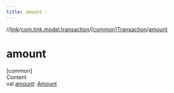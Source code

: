 ```yaml
---
title: amount -
---
```

//[link](../../index.md)/[com.tink.model.transaction](../index.md)/[[common]Transaction](index.md)/[amount](amount.md)



# amount  
[common]  
Content  
val [amount](amount.md): [Amount](../../com.tink.model.misc/[common]-amount/index.md)  




